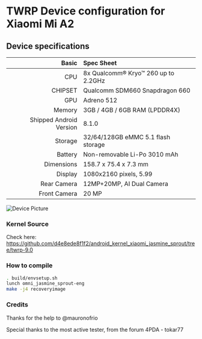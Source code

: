 # TWRP Device configuration for Xiaomi Mi A2

## Device specifications

Basic   | Spec Sheet
-------:|:-------------------------
CPU     | 8x Qualcomm® Kryo™ 260 up to 2.2GHz
CHIPSET | Qualcomm SDM660 Snapdragon 660
GPU     | Adreno 512
Memory  | 3GB / 4GB / 6GB RAM (LPDDR4X)
Shipped Android Version | 8.1.0
Storage | 32/64/128GB eMMC 5.1 flash storage
Battery | Non-removable Li-Po 3010 mAh
Dimensions | 158.7 x 75.4 x 7.3 mm
Display | 1080x2160 pixels, 5.99
Rear Camera  | 12MP+20MP, AI Dual Camera
Front Camera | 20 MP

![Device Picture](https://static-eu.insales.ru/images/products/1/6809/170998425/20180723211747.jpg)

### Kernel Source
Check here: https://github.com/d4e8ede8f1f2/android_kernel_xiaomi_jasmine_sprout/tree/twrp-9.0

### How to compile
```sh
. build/envsetup.sh
lunch omni_jasmine_sprout-eng
make -j4 recoveryimage
```

### Credits
Thanks for the help to @mauronofrio

Special thanks to the most active tester, from the forum 4PDA - tokar77
